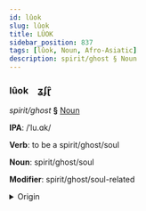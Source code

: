 ```yaml
---
id: lûok
slug: lûok
title: LÛOK
sidebar_position: 837
tags: [lûok, Noun, Afro-Asiatic]
description: spirit/ghost § Noun
---
```


### lûok&emsp;<span kind="abugida">ʓʄɽ̑</span>

*spirit/ghost* **§** [Noun](../../tags/Noun)

**IPA**: /ˈlu.ɑk/

**Verb**: to be a spirit/ghost/soul

**Noun**: spirit/ghost/soul

**Modifier**: spirit/ghost/soul-related

<details>
    <summary>Origin</summary>
    Hebrew, Ashkenazi רוּחַ rúakh /ˈru.aχ/<br/>
    <em>Afro-Asiatic Language Family</em>
</details>